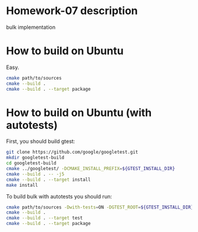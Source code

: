 # Homework-07 description
bulk implementation

# How to build on Ubuntu
Easy.
```bash
cmake path/to/sources
cmake --build .
cmake --build . --target package
```

# How to build on Ubuntu (with autotests)
First, you should build gtest:
```bash
git clone https://github.com/google/googletest.git
mkdir googletest-build
cd googletest-build
cmake ../googletest/ -DCMAKE_INSTALL_PREFIX=${GTEST_INSTALL_DIR}
cmake --build . -- -j5
cmake --build . --target install
make install
```

To build bulk with autotests you should run:
```bash
cmake path/to/sources -Dwith-tests=ON -DGTEST_ROOT=${GTEST_INSTALL_DIR}
cmake --build .
cmake --build . --target test
cmake --build . --target package
```
